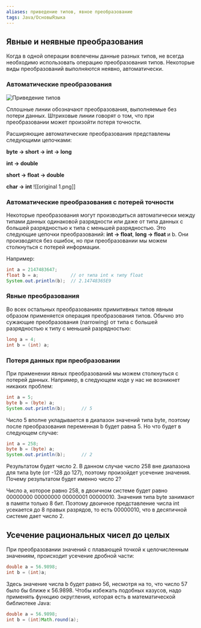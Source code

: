 ```yaml
---
aliases: приведение типов, явное преобразование
tags: Java/ОсновыЯзыка
--- 
```

## Явные и неявные преобразования
Когда в одной операции вовлечены данные разных типов, не всегда необходимо использовать операцию преобразования типов. Некоторые виды преобразований выполняются неявно, автоматически.

### Автоматические преобразования
![Приведение типов](https://developer.alexanderklimov.ru/android/java/cast.png)

Сплошные линии обозначают преобразования, выполняемые без потери данных. Штриховые линии говорят о том, что при преобразовании может произойти потеря точности.

Расширяющие автоматические преобразования представлены следующими цепочками:

**byte -> short -> int -> long**

**int -> double**

**short -> float -> double**

**char -> int**
![[original 1.png]]

### Автоматические преобразования с потерей точности
Некоторые преобразования могут производиться автоматически между типами данных одинаковой разрядности или даже от типа данных с большей разрядностью к типа с меньшей разрядностью. Это следующие цепочки преобразований: **int -> float**, **long -> float** и b. Они производятся без ошибок, но при преобразовании мы можем столкнуться с потерей информации.

Например:

``` Java
int a = 2147483647;
float b = a;            // от типа int к типу float
System.out.println(b);  // 2.14748365E9
```

### Явные преобразования
Во всех остальных преобразованиях примитивных типов явным образом применяется операция преобразования типов. Обычно это сужающие преобразования (narrowing) от типа с большей разрядностью к типу с меньшей разрядностью:

```java
long a = 4;
int b = (int) a;
```

### Потеря данных при преобразовании
При применении явных преобразований мы можем столкнуться с потерей данных. Например, в следующем коде у нас не возникнет никаких проблем:

``` Java
int a = 5;
byte b = (byte) a;
System.out.println(b);      // 5
```
Число 5 вполне укладывается в диапазон значений типа byte, поэтому после преобразования переменная b будет равна 5. Но что будет в следующем случае:

``` java
int a = 258;
byte b = (byte) a;
System.out.println(b);      // 2
```
Результатом будет число 2. В данном случае число 258 вне диапазона для типа byte (от -128 до 127), поэтому произойдет усечение значения. Почему результатом будет именно число 2?

Число a, которое равно 258, в двоичном системе будет равно 00000000 00000000 00000001 00000010. Значения типа byte занимают в памяти только 8 бит. Поэтому двоичное представление числа int усекается до 8 правых разрядов, то есть 00000010, что в десятичной системе дает число 2.

## Усечение рациональных чисел до целых
При преобразовании значений с плавающей точкой к целочисленным значениям, происходит усечение дробной части:


``` java
double a = 56.9898;
int b = (int)a;
```

Здесь значение числа b будет равно 56, несмотря на то, что число 57 было бы ближе к 56.9898. Чтобы избежать подобных казусов, надо применять функцию округления, которая есть в математической библиотеке Java:

``` java
double a = 56.9898;
int b = (int)Math.round(a);
```

